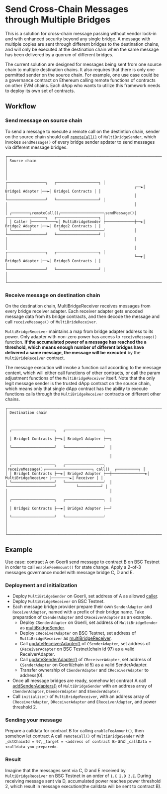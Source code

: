 # Send Cross-Chain Messages through Multiple Bridges

This is a solution for cross-chain message passing without vendor lock-in and with enhanced security beyond any single bridge.
A message with multiple copies are sent through different bridges to the destination chains, and will only be executed at the destination chain when the same message has been delivered by a quorum of different bridges.

The current solution are designed for messages being sent from one source chain to multiple destination chains. It also requires that there is only one permitted sender on the source chain. For example, one use case could be a governance contract on Ethereum
calling remote functions of contracts on other EVM chains. Each dApp who wants to utilize this framework needs to deploy its own set of contracts.

## Workflow

### Send message on source chain

To send a message to execute a remote call on the destintion chain, sender on the source chain should call [`remoteCall()`](https://github.com/celer-network/sgn-v2-contracts/blob/261fe55b320393a1336156b5771867a36db43198/contracts/message/apps/multibridge/MultiBridgeSender.sol#L28-L40) of `MultiBridgeSender`, which invokes `sendMessage()` of every bridge sender apdater to send messages via different message bridges.

```
┌─────────────────────────────────────────────────────────────────────────────────────────────────────────┐
│ Source chain                                                                                            │
│                                                                                                         │
│                                                             ┌─────────────────┐   ┌───────────────────┐ │
│                                                         ┌──►│ Bridge1 Adapter ├──►│ Bridge1 Contracts │ │
│                                                         │   └─────────────────┘   └───────────────────┘ │
│                                                         │                                               │
│ ┌────────┐remoteCall()┌───────────────────┐sendMessage()│   ┌─────────────────┐   ┌───────────────────┐ │
│ │ Caller ├───────────►│ MultiBridgeSender ├─────────────┼──►│ Bridge2 Adapter ├──►│ Bridge2 Contracts │ │
│ └────────┘            └───────────────────┘             │   └─────────────────┘   └───────────────────┘ │
│                                                         │                                               │
│                                                         │   ┌─────────────────┐   ┌───────────────────┐ │
│                                                         └──►│ Bridge3 Adapter ├──►│ Bridge3 Contracts │ │
│                                                             └─────────────────┘   └───────────────────┘ │
│                                                                                                         │
└─────────────────────────────────────────────────────────────────────────────────────────────────────────┘
```

### Receive message on destination chain

On the destination chain, MultiBridgeReceiver receives messages from every bridge receiver adapter. Each receiver adapter gets encoded message data from its bridge contracts, and then decode the message and call `receiveMessage()` of `MultiBrideReceiver`.

`MultiBridgeReceiver` maintains a map from bridge adapter address to its power. Only adapter with non-zero power has access to `receiveMessage()` function. **If the accumulated power of a message has reached the a threshold, which means enough number of different bridges have delivered a same message, the message will be executed** by the `MultiBrideReceiver` contract.

The message execution will invoke a function call according to the message content, which will either call functions of other contracts, or call the param adjustment functions of the `MultiBridgeReceiver` itself. Note that the only legit message sender is the trusted dApp contract on the source chain, which means only that single dApp contract has the ability to execute functions calls through the `MultiBridgeReceiver` contracts on different other chains.

```
┌────────────────────────────────────────────────────────────────────────────────────────────────────────────┐
│ Destination chain                                                                                          │
│                                                                                                            │
│ ┌───────────────────┐   ┌─────────────────┐                                                                │
│ │ Bridge1 Contracts ├──►│ Bridge1 Adapter ├──┐                                                             │
│ └───────────────────┘   └─────────────────┘  │                                                             │
│                                              │                                                             │
│ ┌───────────────────┐   ┌─────────────────┐  │receiveMessage()┌─────────────────────┐ call()  ┌──────────┐ │
│ │ Bridge1 Contracts ├──►│ Bridge2 Adapter ├──┼───────────────►│ MultiBridgeReceiver ├────────►│ Receiver │ │
│ └───────────────────┘   └─────────────────┘  │                └─────────────────────┘         └──────────┘ │
│                                              │                                                             │
│ ┌───────────────────┐   ┌─────────────────┐  │                                                             │
│ │ Bridge2 Contracts ├──►│ Bridge3 Adapter ├──┘                                                             │
│ └───────────────────┘   └─────────────────┘                                                                │
│                                                                                                            │
└────────────────────────────────────────────────────────────────────────────────────────────────────────────┘
```

## Example

Use case: contract A on Goerli send message to contract B on BSC Testnet in order to call `enableFeeAmount()` for state change. Apply a 2-of-3 messages governance model with message bridge C, D and E.

### Deployment and initialization

- Deploy `MultiBridgeSender` on Goerli, set address of A as allowed [caller](https://github.com/celer-network/sgn-v2-contracts/blob/1cbc2a3038463e7569b1a459c3519c7fcfeaaa4a/contracts/message/apps/multibridge/MultiBridgeSender.sol#L12).
- Deploy `MultiBridgeReceiver` on BSC Testnet.
- Each message bridge provider prepare their own `SenderAdapter` and `ReceiverAdapter`, named with a prefix of their bridge name. Take preparation of `CSenderAdapter` and `CReceiverAdapter` as an example.
  - Deploy `CSenderAdapter` on Goerli, set address of `MultiBridgeSender` as [multiBridgeSender](https://github.com/celer-network/sgn-v2-contracts/blob/1cbc2a3038463e7569b1a459c3519c7fcfeaaa4a/contracts/message/apps/multibridge/adapters/CelerSenderAdapter.sol#L12).
  - Deploy `CReceiverAdapter` on BSC Testnet, set address of `MultiBridgeReceiver` as [multiBridgeReceiver](https://github.com/celer-network/sgn-v2-contracts/blob/1cbc2a3038463e7569b1a459c3519c7fcfeaaa4a/contracts/message/apps/multibridge/adapters/CelerReceiverAdapter.sol#L34).
  - Call [updateReceiverAdapter()](https://github.com/celer-network/sgn-v2-contracts/blob/1cbc2a3038463e7569b1a459c3519c7fcfeaaa4a/contracts/message/apps/multibridge/adapters/CelerSenderAdapter.sol#L42) of `CSenderAdapter`, set address of `CReceiverAdapter` on BSC Testnet(chain id 97) as a valid ReceiverAdapter.
  - Call [updateSenderAdapter()](https://github.com/celer-network/sgn-v2-contracts/blob/1cbc2a3038463e7569b1a459c3519c7fcfeaaa4a/contracts/message/apps/multibridge/adapters/CelerReceiverAdapter.sol#L60) of `CReceiverAdapter`, set address of `CSenderAdapter` on Goerli(chain id 5) as a valid SenderAdapter.
  - Transfer ownership of `CSenderAdapter` and `CReceiverAdapter` to address(0).
- Once all message bridges are ready, somehow let contract A call [addSenderAdapters()](https://github.com/celer-network/sgn-v2-contracts/blob/1cbc2a3038463e7569b1a459c3519c7fcfeaaa4a/contracts/message/apps/multibridge/MultiBridgeSender.sol#L74) of `MultiBridgeSender` with an address array of `CSenderAdapter`, `DSenderAdapter` and `ESenderAdapter`.
- Call `initialize()` of `MultiBridgeReceiver`, with an address array of `CReceiverAdapter`, `DReceiverAdapter` and `EReceiverAdapter`, and power threshold 2.

### Sending your message

Prepare a calldata for contract B for calling `enableFeeAmount()`, then somehow let contract A call `remoteCall()` of `MultiBridgeSender` with `_dstChainId = 97`, `_target = <address of contract B>` and `_callData = <calldata you prepared>`.

### Result

Imagine that the messages sent via C, D and E received by `MultiBridgeReceiver` on BSC Testnet in an order of `1.C 2.D 3.E`. During receiving message sent via D, accumulated power reaches power threshold 2, which result in message execution(the calldata will be sent to contract B).
